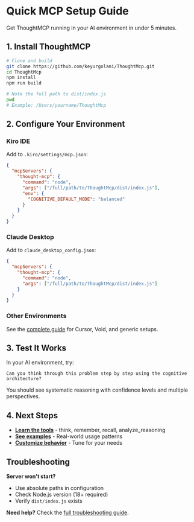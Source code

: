 # Quick MCP Setup Guide

Get ThoughtMCP running in your AI environment in under 5 minutes.

## 1. Install ThoughtMCP

```bash
# Clone and build
git clone https://github.com/keyurgolani/ThoughtMcp.git
cd ThoughtMcp
npm install
npm run build

# Note the full path to dist/index.js
pwd
# Example: /Users/yourname/ThoughtMcp
```

## 2. Configure Your Environment

### Kiro IDE

Add to `.kiro/settings/mcp.json`:

```json
{
  "mcpServers": {
    "thought-mcp": {
      "command": "node",
      "args": ["/full/path/to/ThoughtMcp/dist/index.js"],
      "env": {
        "COGNITIVE_DEFAULT_MODE": "balanced"
      }
    }
  }
}
```

### Claude Desktop

Add to `claude_desktop_config.json`:

```json
{
  "mcpServers": {
    "thought-mcp": {
      "command": "node",
      "args": ["/full/path/to/ThoughtMcp/dist/index.js"]
    }
  }
}
```

### Other Environments

See the [complete guide](integration/agentic-environments.md) for Cursor, Void, and generic setups.

## 3. Test It Works

In your AI environment, try:

```
Can you think through this problem step by step using the cognitive architecture?
```

You should see systematic reasoning with confidence levels and multiple perspectives.

## 4. Next Steps

- **[Learn the tools](api/cognitive-tools.md)** - think, remember, recall, analyze_reasoning
- **[See examples](../examples/)** - Real-world usage patterns
- **[Customize behavior](guides/configuration.md)** - Tune for your needs

## Troubleshooting

**Server won't start?**

- Use absolute paths in configuration
- Check Node.js version (18+ required)
- Verify `dist/index.js` exists

**Need help?** Check the [full troubleshooting guide](integration/agentic-environments.md#troubleshooting).
